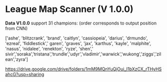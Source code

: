 # League Map Scanner (V 1.0.0)


**Data V1.0.0**
support 31 champions:   (order corresponds to output position from CNN)

['ashe', 'blitzcrank', 'brand', 'caitlyn', 'cassiopeia', 'darius', 'drmundo', 'ezreal', 'fiddlestick',' garen', 'graves', 'jax', 'karthus', 'kayle', 'malphite', 'nasus', 'nidalee', 'renekton', 'ryze', 'shen','
sivir','soraka','tristana','trundle','udyr','vladimir','warwick','wukong','ziggs','zilean','zyra']

https://drive.google.com/drive/folders/1mM9MQnYuQjOui_I1bXzCX_rTHyHSahcG?usp=sharing

<!--stackedit_data:
eyJoaXN0b3J5IjpbLTE1NDc4MzMyNzksOTA3MzMyOTI3XX0=
-->
